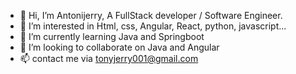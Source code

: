 - 👋 Hi, I’m Antonijerry, A FullStack developer / Software Engineer.
- 👀 I’m interested in Html, css, Angular, React, python, javascript...
- 🌱 I’m currently learning Java and Springboot
- 💞️ I’m looking to collaborate on Java and Angular
- 📫 contact me via tonyjerry001@gmail.com

<!---
Antonijerry/Antonijerry is a ✨ special ✨ repository because its `README.md` (this file) appears on your GitHub profile.
You can click the Preview link to take a look at your changes.
--->
